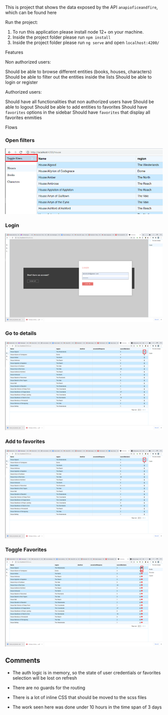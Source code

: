 This is project that shows the data exposed by the API `anapioficeandfire`, which can be found here

Run the project:
1. To run this application please install node 12+ on your machine. 
2. Inside the project folder please run `npm install`
3. Inside the project folder please run `ng serve` and open `localhost:4200/`

Features

Non authorized users:

Should be able to browse different entities (books, houses, characters)
Should be able to filter out the entities inside the lists
Should be able to login or register

Authorized users:

Should have all functionalities that non authorized users have
Should be able to logout
Should be able to add entities to favorites
Should have `favorites` options in the sidebar
Should have `favorites` that display all favorites enmities

Flows

### Open filters
![](./assets/fileter.png)


### Login
![](./assets/login.png)

### Go to details
![](./assets/details.png)

### Add to favorites
![](./assets/details.png)



### Toggle Favorites
![](./assets/toggle-favorites.png)

## Comments
* The auth logic is in memory, so the state of user credentials or favorites selection will be lost on refresh

* There are no guards for the routing

* There is a lot of inline CSS that should be moved to the scss files

* The work seen here was done under 10 hours in the time span of 3 days

